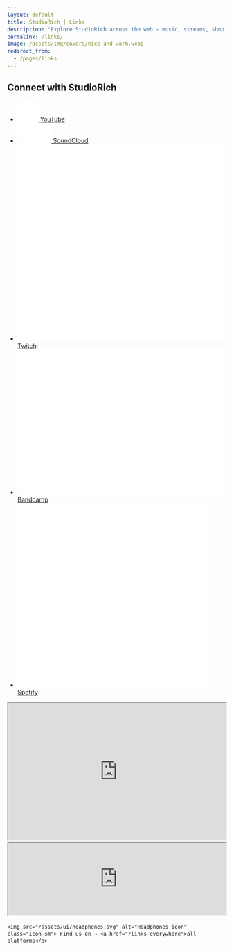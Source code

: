 ```yaml
---
layout: default
title: StudioRich | Links
description: "Explore StudioRich across the web – music, streams, shop, and more in one place."
permalink: /links/
image: /assets/img/covers/nice-and-warm.webp
redirect_from:
  - /pages/links
---
```



<div class="container">

  <section class="link-hub">
    <h2>Connect with StudioRich</h2>
<ul class="link-list no-bullets">
      <li>
        <a href="https://www.youtube.com/@Studio-Rich" target="_blank">
          <img src="/assets/img/logos/youtube.svg" alt="YouTube">
          <span>YouTube</span>
        </a>
      </li>
      <li>
        <a href="https://soundcloud.com/studiorich" target="_blank">
          <img src="/assets/img/logos/soundcloud.svg" alt="SoundCloud">
          <span>SoundCloud</span>
        </a>
      </li>
      <li>
        <a href="https://twitch.tv/studiorich" target="_blank">
          <img src="/assets/img/logos/twitch.svg" alt="Twitch">
          <span>Twitch</span>
        </a>
      </li>
      <li>
        <a href="https://studiorich.bandcamp.com" target="_blank">
          <img src="/assets/img/logos/bandcamp.svg" alt="Bandcamp">
          <span>Bandcamp</span>
        </a>
      </li>
      <li>
        <a href="https://open.spotify.com/artist/55NPQkvFCSFrE7eZuzlzqT" target="_blank">
          <img src="/assets/img/logos/spotify.svg" alt="Spotify">
          <span>Spotify</span>
        </a>
      </li>
          </ul>
  </section>



  <!-- Embeds -->
  <iframe width="100%" height="315"
    src="https://www.youtube.com/embed/videoseries?list=PL52xhhjGMqGb8xoVatUjepBeLIomu21DG" allowfullscreen></iframe>
  <iframe width="100%" height="166" scrolling="no"
    src="https://w.soundcloud.com/player/?url=https%3A//api.soundcloud.com/tracks/1970334771"></iframe>

    <img src="/assets/ui/headphones.svg" alt="Headphones icon" class="icon-sm"> Find us on → <a href="/links-everywhere">all platforms</a>


